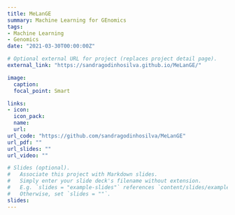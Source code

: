 ```yaml
---
title: MeLanGE
summary: Machine Learning for GEnomics
tags:
- Machine Learning
- Genomics
date: "2021-03-30T00:00:00Z"

# Optional external URL for project (replaces project detail page).
external_link: "https://sandragodinhosilva.github.io/MeLanGE/"

image:
  caption: 
  focal_point: Smart

links:
- icon: 
  icon_pack: 
  name: 
  url: 
url_code: "https://github.com/sandragodinhosilva/MeLanGE"
url_pdf: ""
url_slides: ""
url_video: ""

# Slides (optional).
#   Associate this project with Markdown slides.
#   Simply enter your slide deck's filename without extension.
#   E.g. `slides = "example-slides"` references `content/slides/example-slides.md`.
#   Otherwise, set `slides = ""`.
slides: 
---
```

